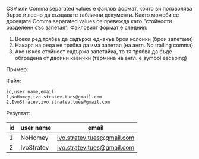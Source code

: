 CSV или Comma separated values е файлов формат, който ви ползволява бързо и лесно да създавате таблични документи.
Както можеби се досещате Comma separated values се превежда като "стойности разделени със запетая".
Файловият формат е следния:

1. Всеки ред трябва да садържа еднакъв брои колонки (брои запетаии)
2. Накаря на реда не трябва да има запетая (на англ. No trailing comma)
3. Ако някоя стойност садържа запетайка, то тя трябва да бъде обградена от двоини кавички (термина на англ. е symbol escaping)

Пример:

Файл:

```
id,user name,email
1,NoHomey,ivo.stratev.tues@gmail.com
2,IvoStratev,ivo.stratev.tues@gmail.com
```

Резултат:

| id | user name  | email                      | 
|----|------------|----------------------------|
| 1  | NoHomey    | ivo.stratev.tues@gmail.com |
| 2  | IvoStratev | ivo.stratev.tues@gmail.com |
